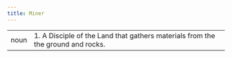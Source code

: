 ```yaml
---
title: Miner
---
```

|||
|---|---|
| noun | 1.  	A Disciple of the Land that gathers materials from the the ground and rocks.	|